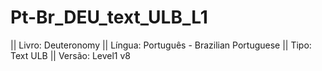 # Pt-Br_DEU_text_ULB_L1

|| Livro: Deuteronomy
|| Língua: Português - Brazilian Portuguese
|| Tipo: Text ULB
|| Versão: Level1 v8